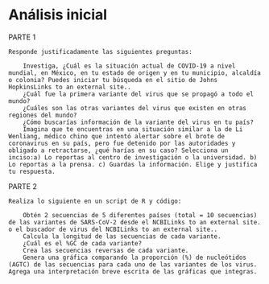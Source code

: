 # Análisis inicial

PARTE 1

    Responde justificadamente las siguientes preguntas:

        Investiga, ¿Cuál es la situación actual de COVID-19 a nivel mundial, en México, en tu estado de origen y en tu municipio, alcaldía o colonia? Puedes iniciar tu búsqueda en el sitio de Johns HopkinsLinks to an external site..
        ¿Cuál fue la primera variante del virus que se propagó a todo el mundo?
        ¿Cuáles son las otras variantes del virus que existen en otras regiones del mundo?
        ¿Cómo buscarías información de la variante del virus en tu país? 
        Imagina que te encuentras en una situación similar a la de Li Wenliang, médico chino que intentó alertar sobre el brote de coronavirus en su país, pero fue detenido por las autoridades y obligado a retractarse, ¿qué harías en su caso? Selecciona un inciso:a) Lo reportas al centro de investigación o la universidad. b) Lo reportas a la prensa. c) Guardas la información. Elige y justifica tu respuesta.

PARTE 2

    Realiza lo siguiente en un script de R y código:

        Obtén 2 secuencias de 5 diferentes países (total = 10 secuencias) de las variantes de SARS-CoV-2 desde el NCBILinks to an external site. o el buscador de virus del NCBILinks to an external site..
        Calcula la longitud de las secuencias de cada variante.
        ¿Cuál es el %GC de cada variante?
        Crea las secuencias reversas de cada variante.
        Genera una gráfica comparando la proporción (%) de nucleótidos (AGTC) de las secuencias para cada uno de las variantes de los virus. Agrega una interpretación breve escrita de las gráficas que integras.